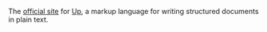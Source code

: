 The [official site](https://tryup.org) for [Up](https://github.com/start/up), a markup language for writing structured documents in plain text.
